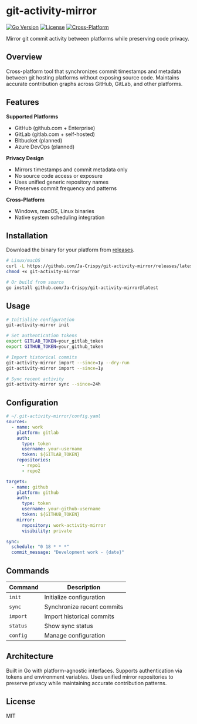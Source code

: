 # git-activity-mirror

[![Go Version](https://img.shields.io/badge/go-1.21+-blue.svg)](https://golang.org)
[![License](https://img.shields.io/badge/license-MIT-green.svg)](LICENSE)
[![Cross-Platform](https://img.shields.io/badge/platform-Windows%20%7C%20macOS%20%7C%20Linux-lightgrey.svg)]()

Mirror git commit activity between platforms while preserving code privacy.

## Overview

Cross-platform tool that synchronizes commit timestamps and metadata between git hosting platforms without exposing source code. Maintains accurate contribution graphs across GitHub, GitLab, and other platforms.

## Features

**Supported Platforms**
- GitHub (github.com + Enterprise)
- GitLab (gitlab.com + self-hosted)
- Bitbucket (planned)
- Azure DevOps (planned)

**Privacy Design**
- Mirrors timestamps and commit metadata only
- No source code access or exposure
- Uses unified generic repository names
- Preserves commit frequency and patterns

**Cross-Platform**
- Windows, macOS, Linux binaries
- Native system scheduling integration

## Installation

Download the binary for your platform from [releases](https://github.com/Ja-Crispy/git-activity-mirror/releases/latest).

```bash
# Linux/macOS
curl -L https://github.com/Ja-Crispy/git-activity-mirror/releases/latest/download/git-activity-mirror-linux-amd64 -o git-activity-mirror
chmod +x git-activity-mirror

# Or build from source
go install github.com/Ja-Crispy/git-activity-mirror@latest
```

## Usage

```bash
# Initialize configuration
git-activity-mirror init

# Set authentication tokens
export GITLAB_TOKEN=your_gitlab_token
export GITHUB_TOKEN=your_github_token

# Import historical commits
git-activity-mirror import --since=1y --dry-run
git-activity-mirror import --since=1y

# Sync recent activity
git-activity-mirror sync --since=24h
```

## Configuration
```yaml
# ~/.git-activity-mirror/config.yaml
sources:
  - name: work
    platform: gitlab
    auth:
      type: token
      username: your-username
      token: ${GITLAB_TOKEN}
    repositories:
      - repo1
      - repo2

targets:
  - name: github
    platform: github
    auth:
      type: token
      username: your-github-username
      token: ${GITHUB_TOKEN}
    mirror:
      repository: work-activity-mirror
      visibility: private

sync:
  schedule: "0 18 * * *"
  commit_message: "Development work - {date}"
```

## Commands

| Command | Description |
|---------|-------------|
| `init` | Initialize configuration |
| `sync` | Synchronize recent commits |
| `import` | Import historical commits |
| `status` | Show sync status |
| `config` | Manage configuration |

## Architecture

Built in Go with platform-agnostic interfaces. Supports authentication via tokens and environment variables. Uses unified mirror repositories to preserve privacy while maintaining accurate contribution patterns.

## License

MIT
